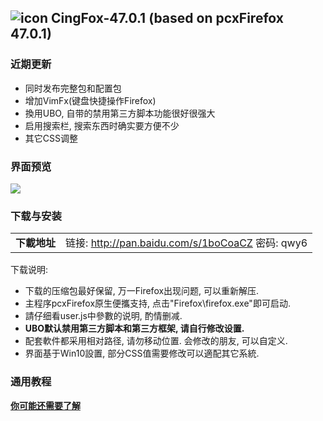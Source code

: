 ## ![icon](../../img/icon.jpg) CingFox-47.0.1 (based on pcxFirefox 47.0.1)

### 近期更新
- 同时发布完整包和配置包
- 增加VimFx(键盘快捷操作Firefox)
- 換用UBO, 自带的禁用第三方脚本功能很好很强大
- 启用搜索栏, 搜索东西时确实要方便不少
- 其它CSS调整

### 界面预览

![](../../img/47.0.1/preview.jpg)

### 下载与安装

| |  |
| :-- | :-- |
| **下載地址** | 链接: http://pan.baidu.com/s/1boCoaCZ 密码: qwy6 |



下载说明:
- 下载的压缩包最好保留, 万一Firefox出现问题, 可以重新解压.
- 主程序pcxFirefox原生便攜支持, 点击"Firefox\firefox.exe"即可启动.
- 請仔细看user.js中參數的说明, 酌情删减.
- **UBO默认禁用第三方脚本和第三方框架, 请自行修改设置.**
- 配套軟件都采用相对路径, 请勿移动位置. 会修改的朋友, 可以自定义.
- 界面基于Win10設置, 部分CSS值需要修改可以適配其它系統.

### 通用教程

[**你可能还需要了解**](../..#你可能还需要了解)
